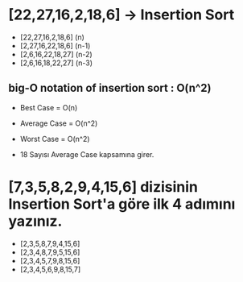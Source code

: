 # [22,27,16,2,18,6] -> Insertion Sort

- [22,27,16,2,18,6] (n) 
- [2,27,16,22,18,6] (n-1)
- [2,6,16,22,18,27] (n-2)
- [2,6,16,18,22,27] (n-3)

## big-O notation of insertion sort : O(n^2)

- Best Case = O(n)
- Average Case = O(n^2)
- Worst Case = O(n^2)

- 18 Sayısı Average Case kapsamına girer.

# [7,3,5,8,2,9,4,15,6] dizisinin Insertion Sort'a göre ilk 4 adımını yazınız.

- [2,3,5,8,7,9,4,15,6]
- [2,3,4,8,7,9,5,15,6]
- [2,3,4,5,7,9,8,15,6]
- [2,3,4,5,6,9,8,15,7]